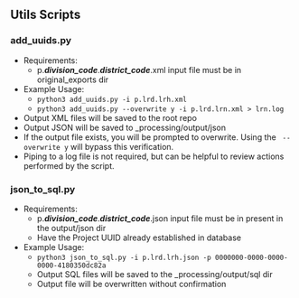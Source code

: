 ## Utils Scripts

### add_uuids.py

- Requirements:
  - p.***division_code***.***district_code***.xml input file must be in original_exports dir
- Example Usage:
  - ``python3 add_uuids.py -i p.lrd.lrh.xml``
  - ``python3 add_uuids.py --overwrite y -i p.lrd.lrn.xml > lrn.log``
- Output XML files will be saved to the root repo
- Output JSON will be saved to \_processing/output/json
- If the output file exists, you will be prompted to overwrite. Using the `` --overwrite y`` will bypass this verification.
- Piping to a log file is not required, but can be helpful to review actions performed by the script.

### json_to_sql.py

- Requirements:
  - p.***division_code***.***district_code***.json input file must be in present in the output/json dir
  - Have the Project UUID already established in database
- Example Usage:
  - ``python3 json_to_sql.py -i p.lrd.lrh.json -p 0000000-0000-0000-0000-4180350dc82a``
  - Output SQL files will be saved to the \_processing/output/sql dir
  - Output file will be overwritten without confirmation
